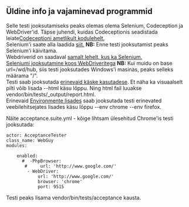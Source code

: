 ## Üldine info ja vajaminevad programmid
Selle testi jooksutamiseks peaks olemas olema Selenium, Codeception ja WebDriver'id.
Täpse juhendi, kuidas Codeceptionis seadistada leiate[Codeceptioni ametlikult kodulehelt.](https://codeception.com/install)<br/>
Selenium'i saate alla laadida [siit.](https://www.seleniumhq.org/download/)
**NB:** Enne testi jooksutamist peaks Selenium'i käivitama.<br/>
Webdriverid on saadaval [samalt lehelt, kus ka Selenium.](https://www.seleniumhq.org/projects/webdriver/)<br/>
[Seleniumi jooksutamine koos WebDriveritega](https://codeception.com/docs/modules/WebDriver)
**NB:** Kui muidu on base url=/wd/hub, siis testi jooksutades Windows'i masinas, peaks selleks määrama "/".<br/>
Testi saab jooksutada [erinevaid käske kasutadese](https://codeception.com/docs/reference/Commands#Run). Et näha ka visuaalselt pilti võib lisada --html käsu lõppu. Ning html fail luuakse vendor/bin/tests/_output/report.html.<br/>
Erinevaid [Environmente lisades](https://codeception.com/docs/07-AdvancedUsage#Environments) saab jooksutada testi erinevated veebilehitsejates lisades käsu lõppu --env chrome --env firefox. <br/>

Näite acceptance.suite.yml - kõige lihtsam ülesehitud Chrome'is testi jooksutada:
```
actor: AcceptanceTester
class_name: WebGuy
modules:

    enabled:
      #  -PhpBrowser:
       #     url: 'http://www.google.com/'
        - WebDriver:
            url: 'http://www.google.com/'
            browser: 'chrome'
            port: 9515
```

Testi peaks lisama vendor/bin/tests/acceptance kausta.
                                 
